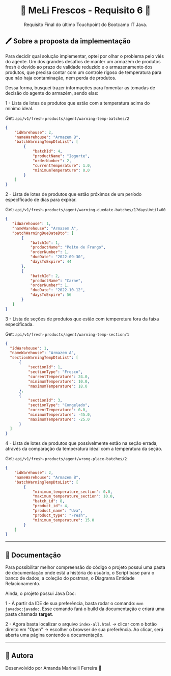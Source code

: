 <h1 align="center"> 🍃 MeLi Frescos - Requisito 6 🍃 </h1>
<p align="center"> Requisito Final do último Touchpoint do Bootcamp IT Java.</p>



## 🖊 Sobre a proposta da implementação


<p> 
 Para decidir qual solução implementar, optei por olhar o problema pelo viés do agente. Um dos grandes desafios de manter
um armazém de produtos fresh é devido ao prazo de validade reduzido e o armazenamento dos produtos, que precisa contar com um controle rigoso de temperatura para que não haja contaminação, nem perda de produtos. 

Dessa forma, busquei trazer informações para fomentar as tomadas de decisão do agente do armazém, sendo elas:

1 - Lista de lotes de produtos que estão com a temperatura acima do mínimo ideal.

Get: `api/v1/fresh-products/agent/warning-temp-batches/2`

```json
{
    "idWarehouse": 2,
    "nameWarehouse": "Armazem B",
    "batchWarningTempDtoList": [
        {
            "batchId": 4,
            "productName": "Iogurte",
            "orderNumber": 2,
            "currentTemperature": 1.0,
            "minimumTemperature": 0.0
        }
    ]
}
```
 

2 - Lista de lotes de produtos que estão próximos de um período especIficado de dias para expirar.
 
 Get: `api/v1/fresh-products/agent/warning-duedate-batches/1?daysUntil=60`
 
 ```json
 {
    "idWarehouse": 1,
    "nameWarehouse": "Armazem A",
    "batchWarningDueDateDto": [
        {
            "batchId": 1,
            "productName": "Peito de Frango",
            "orderNumber": 1,
            "dueDate": "2022-09-30",
            "daysToExpire": 44
        },
        {
            "batchId": 2,
            "productName": "Carne",
            "orderNumber": 1,
            "dueDate": "2022-10-12",
            "daysToExpire": 56
        }
    ]
}
```
3 - Lista de seções de produtos que estão com temperetura fora da faixa especificada.

Get: `api/v1/fresh-products/agent/warning-temp-section/1`
 
  ```json
{
    "idWarehouse": 1,
    "nameWarehouse": "Armazem A",
    "sectionWarningTempDtoList": [
        {
            "sectionId": 1,
            "sectionType": "Fresco",
            "currentTemperature": 24.0,
            "minimumTemperature": 10.0,
            "maximumTemperature": 18.0
        },
        {
            "sectionId": 3,
            "sectionType": "Congelado",
            "currentTemperature": 0.0,
            "minimumTemperature": -45.0,
            "maximumTemperature": -25.0
        }
    ]
}
```

4 - Lista de lotes de produtos que possivelmente estão na seção errada, através da comparação da temperatura ideal com a temperatura da seção.

Get: `api/v1/fresh-products/agent/wrong-place-batches/2`
 
```json
{
    "idWarehouse": 2,
    "nameWarehouse": "Armazem B",
    "batchWarningTempDtoList": [
        {
            "minimum_temperature_section": 0.0,
            "maximum_temperature_section": 10.0,
            "batch_id": 8,
            "product_id": 4,
            "product_name": "Uva",
            "product_type": "Fresh",
            "minimum_temperature": 15.0
        }
    ]
}
```
 
</p>


___
## 📄 Documentação

Para possibilitar melhor compreensão do código o projeto possui uma pasta de documentação
onde está a história do usuário, o Script base para o banco de dados, a coleção do postman, o Diagrama Entidade Relacionamento.

Ainda, o projeto possui Java Doc:

1 - À partir da IDE de sua preferência, basta rodar o comando: `mvn javadoc:javadoc`. Esse comando fará o build da documentação e criará uma pasta chamada **target**.

2 - Agora basta localizar o arquivo `index-all.html` -> clicar com o botão direito em "Open" -> escolher o browser de sua preferência. Ao clicar, será aberta uma página contendo a documentação.

___


## 📝 Autora ##

Desenvolvido por Amanda Marinelli Ferreira 💛

